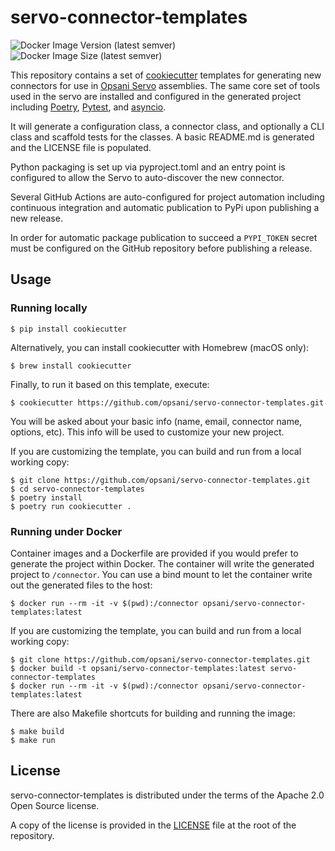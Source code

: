 # servo-connector-templates
![Docker Image Version (latest semver)](https://img.shields.io/docker/v/opsani/servo-connector-templates)
![Docker Image Size (latest semver)](https://img.shields.io/docker/image-size/opsani/servo-connector-templates)

This repository contains a set of [cookiecutter](https://github.com/audreyr/cookiecutter) templates 
for generating new connectors for use in [Opsani Servo](https://github.com/opsani/servox) assemblies. 
The same core set of tools used in the servo are installed and configured in the generated project 
including [Poetry](https://python-poetry.org/), [Pytest](https://docs.pytest.org/en/stable/), 
and [asyncio](https://asyncio.readthedocs.io/en/latest/).

It will generate a configuration class, a connector class, and optionally a
CLI class and scaffold tests for the classes. A basic README.md is generated
and the LICENSE file is populated.

Python packaging is set up via pyproject.toml and an entry point
is configured to allow the Servo to auto-discover the new connector.

Several GitHub Actions are auto-configured for project automation including continuous
integration and automatic publication to PyPi upon publishing a new release.

In order for automatic package publication to succeed a `PYPI_TOKEN` secret must be configured
on the GitHub repository before publishing a release.

## Usage

### Running locally

```console
$ pip install cookiecutter
```

Alternatively, you can install cookiecutter with Homebrew (macOS only):

```console
$ brew install cookiecutter
```

Finally, to run it based on this template, execute:

```console
$ cookiecutter https://github.com/opsani/servo-connector-templates.git
```

You will be asked about your basic info (name, email, connector name, options, etc). This info will be used to customize your new project.

If you are customizing the template, you can build and run from a local working copy:

```console
$ git clone https://github.com/opsani/servo-connector-templates.git
$ cd servo-connector-templates
$ poetry install
$ poetry run cookiecutter .
```

### Running under Docker

Container images and a Dockerfile are provided if you would prefer to generate the project within Docker. 
The container will write the generated project to `/connector`. You can use a bind mount to let the 
container write out the generated files to the host:

```console
$ docker run --rm -it -v $(pwd):/connector opsani/servo-connector-templates:latest
```

If you are customizing the template, you can build and run from a local working copy:

```console
$ git clone https://github.com/opsani/servo-connector-templates.git
$ docker build -t opsani/servo-connector-templates:latest servo-connector-templates
$ docker run --rm -it -v $(pwd):/connector opsani/servo-connector-templates:latest
```

There are also Makefile shortcuts for building and running the image:

```console
$ make build
$ make run
```

## License

servo-connector-templates is distributed under the terms of the Apache 2.0 Open Source license.

A copy of the license is provided in the [LICENSE](LICENSE) file at the root of the repository.
